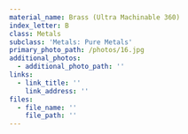 ```yaml
---
material_name: Brass (Ultra Machinable 360)
index_letter: B
class: Metals
subclass: 'Metals: Pure Metals'
primary_photo_path: /photos/16.jpg
additional_photos:
  - additional_photo_path: ''
links:
  - link_title: ''
    link_address: ''
files:
  - file_name: ''
    file_path: ''
---
```


